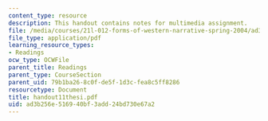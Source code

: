 ```yaml
---
content_type: resource
description: This handout contains notes for multimedia assignment.
file: /media/courses/21l-012-forms-of-western-narrative-spring-2004/ad3b256e516940bf3add24bd730e67a2_handout11thesi.pdf
file_type: application/pdf
learning_resource_types:
- Readings
ocw_type: OCWFile
parent_title: Readings
parent_type: CourseSection
parent_uid: 79b1ba26-8c0f-de5f-1d3c-fea8c5ff8286
resourcetype: Document
title: handout11thesi.pdf
uid: ad3b256e-5169-40bf-3add-24bd730e67a2
---
```

